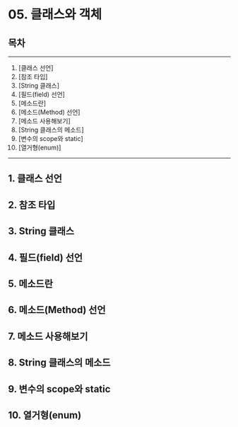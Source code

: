 # 05. 클래스와 객체

## 목차
---
1. [클래스 선언]
2. [참조 타입]
3. [String 클래스]
4. [필드(field) 선언]
5. [메소드란]
6. [메소드(Method) 선언]
7. [메소드 사용해보기]
8. [String 클래스의 메소드]
9. [변수의 scope와 static]
10. [열거형(enum)]
---

## 1. 클래스 선언

## 2. 참조 타입

## 3. String 클래스

## 4. 필드(field) 선언

## 5. 메소드란

## 6. 메소드(Method) 선언

## 7. 메소드 사용해보기

## 8. String 클래스의 메소드

## 9. 변수의 scope와 static

## 10. 열거형(enum)
